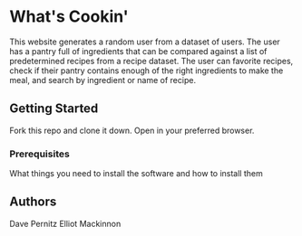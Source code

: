 # What's Cookin'

This website generates a random user from a dataset of users. The user has a pantry full of ingredients that can be compared against a list of predetermined recipes from a recipe dataset. The user can favorite recipes, check if their pantry contains enough of the right ingredients to make the meal, and search by ingredient or name of recipe.

## Getting Started

Fork this repo and clone it down. Open in your preferred browser.

### Prerequisites

What things you need to install the software and how to install them

## Authors
Dave Pernitz
Elliot Mackinnon
